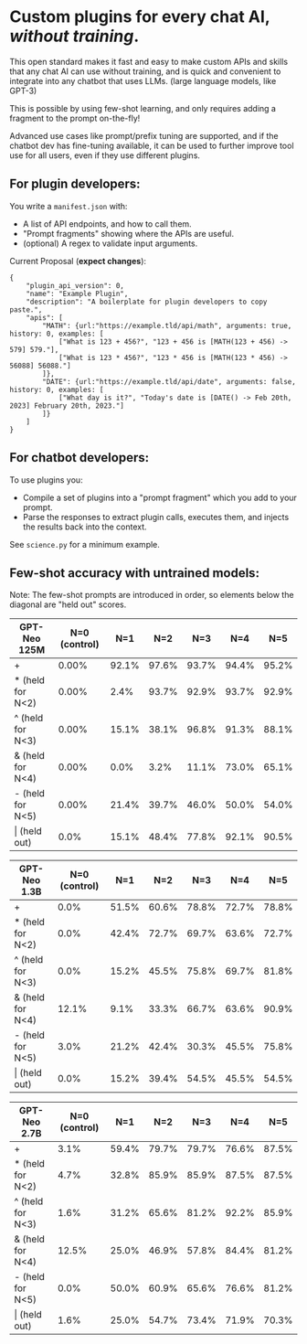 # Custom plugins for every chat AI, *without training*.
This open standard makes it fast and easy to make custom APIs and skills that any chat AI can use without training, and is quick and convenient to integrate into any chatbot that uses LLMs. (large language models, like GPT-3)

This is possible by using few-shot learning, and only requires adding a fragment to the prompt on-the-fly!

Advanced use cases like prompt/prefix tuning are supported, and if the chatbot dev has fine-tuning available, it can be used to further improve tool use for all users, even if they use different plugins.

## For plugin developers:
You write a `manifest.json` with:
* A list of API endpoints, and how to call them.
* "Prompt fragments" showing where the APIs are useful.
* (optional) A regex to validate input arguments.

Current Proposal (**expect changes**):
```
{
    "plugin_api_version": 0,
	"name": "Example Plugin",
    "description": "A boilerplate for plugin developers to copy paste.",
    "apis": [
    	"MATH": {url:"https://example.tld/api/math", arguments: true, history: 0, examples: [
    		["What is 123 + 456?", "123 + 456 is [MATH(123 + 456) -> 579] 579."],
    		["What is 123 * 456?", "123 * 456 is [MATH(123 * 456) -> 56088] 56088."]
    	]},
        "DATE": {url:"https://example.tld/api/date", arguments: false, history: 0, examples: [
    		["What day is it?", "Today's date is [DATE() -> Feb 20th, 2023] February 20th, 2023."]
    	]}
    ]
}
```

## For chatbot developers:
To use plugins you:
* Compile a set of plugins into a "prompt fragment" which you add to your prompt.
* Parse the responses to extract plugin calls, executes them, and injects the results back into the context.

See `science.py` for a minimum example.

## Few-shot accuracy with untrained models:
Note: The few-shot prompts are introduced in order, so elements below the diagonal are "held out" scores.

| GPT-Neo 125M | N=0 (control) | N=1 | N=2 | N=3 | N=4 | N=5 |
| - | - | - | - | - | - | - |
| + | 0.00% | 92.1% | 97.6% | 93.7% | 94.4% | 95.2% |
| * (held for N<2) | 0.00% | 2.4% | 93.7% | 92.9% | 93.7% | 92.9% |
| ^ (held for N<3) | 0.00% | 15.1% | 38.1% | 96.8% | 91.3% | 88.1% |
| & (held for N<4) | 0.00% | 0.0% | 3.2% | 11.1% | 73.0% | 65.1% |
| - (held for N<5) | 0.00% | 21.4% | 39.7% | 46.0% | 50.0% | 54.0% |
| \| (held out) | 0.0% | 15.1% | 48.4% | 77.8% | 92.1% | 90.5% |

| GPT-Neo 1.3B | N=0 (control) | N=1 | N=2 | N=3 | N=4 | N=5 |
| - | - | - | - | - | - | - |
| + | 0.0% | 51.5% | 60.6% | 78.8% | 72.7% | 78.8% |
| * (held for N<2) | 0.0% | 42.4% | 72.7% | 69.7% | 63.6% | 72.7% |
| ^ (held for N<3) | 0.0% | 15.2% | 45.5% | 75.8% | 69.7% | 81.8% |
| & (held for N<4) | 12.1% | 9.1% | 33.3% | 66.7% | 63.6% | 90.9% |
| - (held for N<5) | 3.0% | 21.2% | 42.4% | 30.3% | 45.5% | 75.8% |
| \| (held out) | 0.0% | 15.2% | 39.4% | 54.5% | 45.5% | 54.5% |

| GPT-Neo 2.7B | N=0 (control) | N=1 | N=2 | N=3 | N=4 | N=5 |
| - | - | - | - | - | - | - |
| + | 3.1% | 59.4% | 79.7% | 79.7% | 76.6% | 87.5% |
| * (held for N<2) | 4.7% | 32.8% | 85.9% | 85.9% | 87.5% | 87.5% |
| ^ (held for N<3) | 1.6% | 31.2% | 65.6% | 81.2% | 92.2% | 85.9% |
| & (held for N<4) | 12.5% | 25.0% | 46.9% | 57.8% | 84.4% | 81.2% |
| - (held for N<5) | 0.0% | 50.0% | 60.9% | 65.6% | 76.6% | 81.2% |
| \| (held out) | 1.6% | 25.0% | 54.7% | 73.4% | 71.9% | 70.3% |
